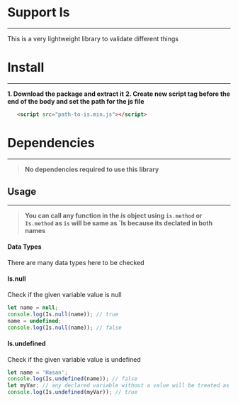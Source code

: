 # Support Is
---

This is a very lightweight library to validate different things

# Install
----

**1. Download the package and extract it**
**2. Create new script tag before the end of the body and set the path for the js file**
 ``` html
    <script src="path-to-is.min.js"></script>
 ```


# Dependencies
----

> **No dependencies required to use this library**


## Usage
---
> **You can call any function in the *is* object using `is.method` or `Is.method` as `is` will be same as `Is because its declated in both names**

#### Data Types
There are many data types here to be checked

#### Is.null
Check if the given variable value is null
``` javascript
let name = null;
console.log(Is.null(name)); // true
name = undefined;
console.log(Is.null(name)); // false
```
#### Is.undefined
Check if the given variable value is undefined
``` javascript
let name = 'Hasan';
console.log(Is.undefined(name)); // false
let myVar; // any declared variable without a value will be treated as undefined
console.log(Is.undefined(myVar)); // true
```